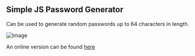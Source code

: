 ## Simple JS Password Generator

Can be used to generate random passwords up to 64 characters in length. 

![Image](https://raw.githubusercontent.com/peter-wroot/simple-js-password-generator/master/images/simple-js-password-gen.png "Image")


An online version can be found [here](https://peter-wroot.github.io/simple-js-password-generator/) 